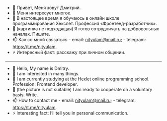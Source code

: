 - 👋 Привет, Меня зовут Дмитрий.
- 👀 Меня интересует многое.
- 🌱 В настоящее время я обучаюсь в онлайн школе программирования Хекслет. Профессия «Фронтенд-разработчик».
- 💞 (картинка не подходящая) Я готов сотрудничать на добровольных началах. Пишите.
- 📫 Как со мной связаться - email:  nityulam@mail.ru; - telegram: https://t.me/nityulam.
- ⚡ Интересный факт: расскажу при личном общении.
________________________________________________________
- 👋 Hello, My name is Dmitry.
- 👀 I am interested in many things.
- 🌱 I am currently studying at the Hexlet online programming school. Profession: Frontend developer.
- 💞 (the picture is not suitable) I am ready to cooperate on a voluntary basis. Write.
- 📫 How to contact me - email: nityulam@mail.ru; - telegram: https://t.me/nityulam.
- ⚡ Interesting fact: I’ll tell you in personal communication.
